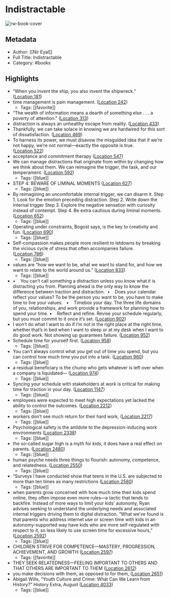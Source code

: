 # Indistractable

![rw-book-cover](https://images-na.ssl-images-amazon.com/images/I/41SKW5hznWL._SL200_.jpg)

## Metadata
- Author: [[Nir Eyal]]
- Full Title: Indistractable
- Category: #books

## Highlights
- “When you invent the ship, you also invent the shipwreck.” ([Location 181](https://readwise.io/to_kindle?action=open&asin=B07PG2W6DC&location=181))
- time management is pain management. ([Location 242](https://readwise.io/to_kindle?action=open&asin=B07PG2W6DC&location=242))
    - Tags: [[favorite]] 
- “The wealth of information means a dearth of something else . . . a poverty of attention.” ([Location 313](https://readwise.io/to_kindle?action=open&asin=B07PG2W6DC&location=313))
- distraction is always an unhealthy escape from reality. ([Location 433](https://readwise.io/to_kindle?action=open&asin=B07PG2W6DC&location=433))
- Thankfully, we can take solace in knowing we are hardwired for this sort of dissatisfaction. ([Location 469](https://readwise.io/to_kindle?action=open&asin=B07PG2W6DC&location=469))
- To harness its power, we must disavow the misguided idea that if we’re not happy, we’re not normal—exactly the opposite is true. ([Location 522](https://readwise.io/to_kindle?action=open&asin=B07PG2W6DC&location=522))
- acceptance and commitment therapy ([Location 547](https://readwise.io/to_kindle?action=open&asin=B07PG2W6DC&location=547))
- We can manage distractions that originate from within by changing how we think about them. We can reimagine the trigger, the task, and our temperament. ([Location 592](https://readwise.io/to_kindle?action=open&asin=B07PG2W6DC&location=592))
    - Tags: [[blue]] 
- STEP 4: BEWARE OF LIMINAL MOMENTS ([Location 627](https://readwise.io/to_kindle?action=open&asin=B07PG2W6DC&location=627))
    - Tags: [[blue]] 
- By reimagining an uncomfortable internal trigger, we can disarm it.
  Step 1. Look for the emotion preceding distraction.
  Step 2. Write down the internal trigger
  Step 3. Explore the negative sensation with curiosity instead of contempt.
  Step 4. Be extra cautious during liminal moments. ([Location 652](https://readwise.io/to_kindle?action=open&asin=B07PG2W6DC&location=652))
    - Tags: [[blue]] 
- Operating under constraints, Bogost says, is the key to creativity and fun. ([Location 690](https://readwise.io/to_kindle?action=open&asin=B07PG2W6DC&location=690))
    - Tags: [[blue]] 
- Self-compassion makes people more resilient to letdowns by breaking the vicious cycle of stress that often accompanies failure. ([Location 786](https://readwise.io/to_kindle?action=open&asin=B07PG2W6DC&location=786))
    - Tags: [[blue]] 
- values are “how we want to be, what we want to stand for, and how we want to relate to the world around us.” ([Location 833](https://readwise.io/to_kindle?action=open&asin=B07PG2W6DC&location=833))
    - Tags: [[blue]] 
- •    You can’t call something a distraction unless you know what it is distracting you from. Planning ahead is the only way to know the difference between traction and distraction.  •    Does your calendar reflect your values? To be the person you want to be, you have to make time to live your values.  
  •    Timebox your day. The three life domains of you, relationships, and work provide a framework for planning how to spend your time.
  •    Reflect and refine. Revise your schedule regularly, but you must commit to it once it’s set. ([Location 902](https://readwise.io/to_kindle?action=open&asin=B07PG2W6DC&location=902))
- I won’t do what I want to do if I’m not in the right place at the right time, whether that’s in bed when I want to sleep or at my desk when I want to do good work. Not showing up guarantees failure. ([Location 952](https://readwise.io/to_kindle?action=open&asin=B07PG2W6DC&location=952))
- Schedule time for yourself first. ([Location 958](https://readwise.io/to_kindle?action=open&asin=B07PG2W6DC&location=958))
    - Tags: [[blue]] 
- You can’t always control what you get out of time you spend, but you can control how much time you put into a task. ([Location 960](https://readwise.io/to_kindle?action=open&asin=B07PG2W6DC&location=960))
    - Tags: [[blue]] 
- a residual beneficiary is the chump who gets whatever is left over when a company is liquidated— ([Location 974](https://readwise.io/to_kindle?action=open&asin=B07PG2W6DC&location=974))
    - Tags: [[blue]] 
- Syncing your schedule with stakeholders at work is critical for making time for traction in your day. ([Location 1147](https://readwise.io/to_kindle?action=open&asin=B07PG2W6DC&location=1147))
    - Tags: [[blue]] 
- employees were expected to meet high expectations yet lacked the ability to control the outcomes. ([Location 2212](https://readwise.io/to_kindle?action=open&asin=B07PG2W6DC&location=2212))
    - Tags: [[blue]] 
- workers don’t see much return for their hard work, ([Location 2217](https://readwise.io/to_kindle?action=open&asin=B07PG2W6DC&location=2217))
    - Tags: [[blue]] 
- Psychological safety is the antidote to the depression-inducing work environments ([Location 2338](https://readwise.io/to_kindle?action=open&asin=B07PG2W6DC&location=2338))
    - Tags: [[blue]] 
- the so-called sugar high is a myth for kids, it does have a real effect on parents. ([Location 2480](https://readwise.io/to_kindle?action=open&asin=B07PG2W6DC&location=2480))
    - Tags: [[blue]] 
- human psyche needs three things to flourish: autonomy, competence, and relatedness. ([Location 2550](https://readwise.io/to_kindle?action=open&asin=B07PG2W6DC&location=2550))
    - Tags: [[blue]] 
- “Surveys I have conducted show that teens in the U.S. are subjected to more than ten times as many restrictions ([Location 2580](https://readwise.io/to_kindle?action=open&asin=B07PG2W6DC&location=2580))
    - Tags: [[blue]] 
- when parents grow concerned with how much time their kids spend online, they often impose even more rules—a tactic that tends to backfire. Instead of more ways to limit your kids’ autonomy, Ryan advises seeking to understand the underlying needs and associated internal triggers driving them to digital distraction. “What we’ve found is that parents who address internet use or screen time with kids in an autonomy-supported way have kids who are more self-regulated with respect to it, so less likely to use screen time for excessive hours,” ([Location 2592](https://readwise.io/to_kindle?action=open&asin=B07PG2W6DC&location=2592))
    - Tags: [[blue]] 
- CHILDREN STRIVE FOR COMPETENCE—MASTERY, PROGRESSION, ACHIEVEMENT, AND GROWTH ([Location 2597](https://readwise.io/to_kindle?action=open&asin=B07PG2W6DC&location=2597))
    - Tags: [[favorite]] 
- THEY SEEK RELATEDNESS—FEELING IMPORTANT TO OTHERS AND THAT OTHERS ARE IMPORTANT TO THEM ([Location 2612](https://readwise.io/to_kindle?action=open&asin=B07PG2W6DC&location=2612))
- you make decisions with them, as opposed to for them, ([Location 2651](https://readwise.io/to_kindle?action=open&asin=B07PG2W6DC&location=2651))
- Abigail Wills, “Youth Culture and Crime: What Can We Learn from History?” History Extra, August ([Location 4033](https://readwise.io/to_kindle?action=open&asin=B07PG2W6DC&location=4033))
    - Tags: [[blue]] 
